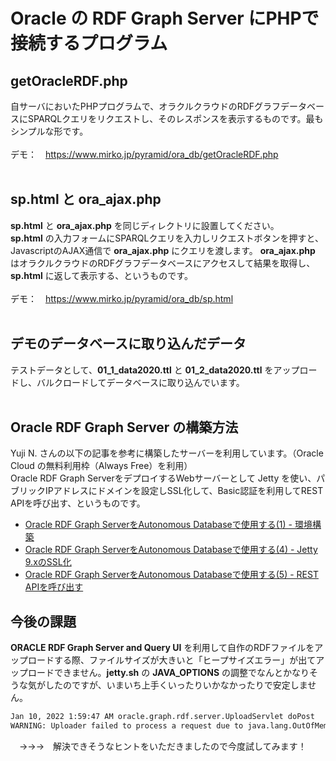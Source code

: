 # Oracle の RDF Graph Server にPHPで接続するプログラム

## getOracleRDF.php
自サーバにおいたPHPプログラムで、オラクルクラウドのRDFグラフデータベースにSPARQLクエリをリクエストし、そのレスポンスを表示するものです。最もシンプルな形です。<br><br>
デモ：　https://www.mirko.jp/pyramid/ora_db/getOracleRDF.php
<br><br>

## sp.html と ora_ajax.php
**sp.html** と **ora_ajax.php** を同じディレクトリに設置してください。<br>
**sp.html** の入力フォームにSPARQLクエリを入力しリクエストボタンを押すと、JavascriptのAJAX通信で **ora_ajax.php** にクエリを渡します。
**ora_ajax.php** はオラクルクラウドのRDFグラフデータベースにアクセスして結果を取得し、**sp.html** に返して表示する、というものです。<br><br>
デモ：　https://www.mirko.jp/pyramid/ora_db/sp.html
<br><br>

## デモのデータベースに取り込んだデータ
テストデータとして、**01_1_data2020.ttl** と **01_2_data2020.ttl** をアップロードし、バルクロードしてデータベースに取り込んでいます。
<br><br>

## Oracle RDF Graph Server の構築方法
Yuji N. さんの以下の記事を参考に構築したサーバーを利用しています。（Oracle Cloud の無料利用枠（Always Free）を利用）<br>
Oracle RDF Graph ServerをデプロイするWebサーバーとして Jetty を使い、パブリックIPアドレスにドメインを設定しSSL化して、Basic認証を利用してREST APIを呼び出す、というものです。<br>
* <a href="https://apexugj.blogspot.com/2021/12/rdf-graph-server-1.html" target="_blank">Oracle RDF Graph ServerをAutonomous Databaseで使用する(1) - 環境構築</a><br>
* <a href="https://apexugj.blogspot.com/2021/12/rdf-graph-server-4.html" target="_blank">Oracle RDF Graph ServerをAutonomous Databaseで使用する(4) - Jetty 9.xのSSL化</a><br>
* <a href="https://apexugj.blogspot.com/2021/12/rdf-graph-server-5.html" target="_blank">Oracle RDF Graph ServerをAutonomous Databaseで使用する(5) - REST APIを呼び出す</a><br>

## 今後の課題
**ORACLE RDF Graph Server and Query UI** を利用して自作のRDFファイルをアップロードする際、ファイルサイズが大きいと「ヒープサイズエラー」が出てアップロードできません。**jetty.sh** の **JAVA_OPTIONS** の調整でなんとかなりそうな気がしたのですが、いまいち上手くいったりいかなかったりで安定しません。
```bash
Jan 10, 2022 1:59:47 AM oracle.graph.rdf.server.UploadServlet doPost
WARNING: Uploader failed to process a request due to java.lang.OutOfMemoryError: Java heap space.
```
　→→→　解決できそうなヒントをいただきましたので今度試してみます！
